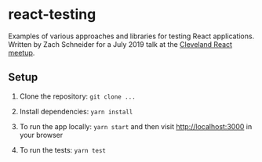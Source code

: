 # react-testing

Examples of various approaches and libraries for testing React applications. Written by Zach Schneider for a July 2019 talk at the [Cleveland React meetup](https://www.meetup.com/Cleveland-React/events/263066228).

## Setup

1. Clone the repository: `git clone ...`

2. Install dependencies: `yarn install`

3. To run the app locally: `yarn start` and then visit [http://localhost:3000](http://localhost:3000) in your browser

4. To run the tests: `yarn test`
